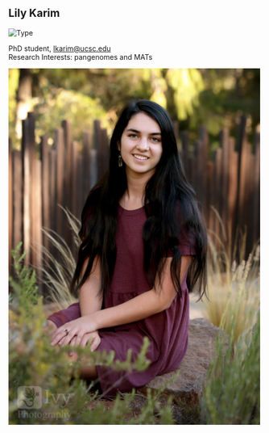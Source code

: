 ## Lily Karim

![Type](https://img.shields.io/badge/FileType-.ipynb-9cf)

PhD student, lkarim@ucsc.edu  
Research Interests: pangenomes and MATs

<img src='lily.jpeg' alt='lily' width='500'/>
